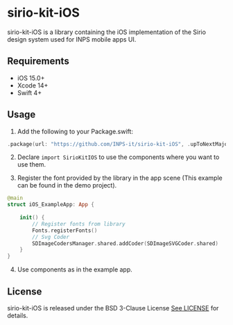 # sirio-kit-iOS

sirio-kit-iOS is a library containing the iOS implementation of the Sirio design system used for INPS mobile apps UI.

## Requirements

- iOS 15.0+ 
- Xcode 14+
- Swift 4+

## Usage
1. Add the following to your Package.swift:
```swift
.package(url: "https://github.com/INPS-it/sirio-kit-iOS", .upToNextMajor(from: "9.0.0"))
```
2. Declare `import SirioKitIOS` to use the components where you want to use them.

3. Register the font provided by the library in the app scene (This example can be found in the demo project).

```swift
@main
struct iOS_ExampleApp: App {
    
    init() {
        // Register fonts from library
        Fonts.registerFonts()
        // Svg Coder
        SDImageCodersManager.shared.addCoder(SDImageSVGCoder.shared)
    }
}
```
4. Use components as in the example app.

## License

sirio-kit-iOS is released under the BSD 3-Clause License [See LICENSE](https://github.com/INPS-it/sirio-kit-iOS/blob/main/LICENSE) for details.
